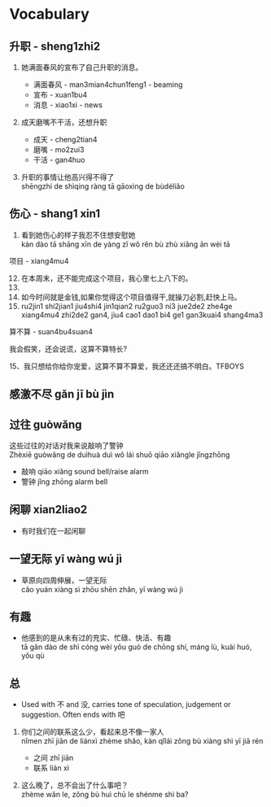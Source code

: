 # Vocabulary



## 升职 - sheng1zhi2

1. 她满面春风的宣布了自己升职的消息。

    - 满面春风 - man3mian4chun1feng1 - beaming
    - 宣布 - xuan1bu4
    - 消息 - xiao1xi - news

2.  成天磨嘴不干活，还想升职

    - 成天 - cheng2tian4
    - 磨嘴 - mo2zui3
    - 干活 - gan4huo

3. 升职的事情让他高兴得不得了\
   shēngzhí de shìqing ràng tā gāoxìng de bùdéliǎo

## 伤心 - shang1 xin1

1. 看到她伤心的样子我忍不住想安慰她\
kàn dào tā shāng xīn de yàng zǐ wǒ rěn bù zhù xiǎng ān wèi tā


项目 - xiang4mu4


12) 在本周末，还不能完成这个项目，我心里七上八下的。
12)
17) 如今时间就是金钱,如果你觉得这个项目值得干,就操刀必割,赶快上马。
1) ru2jin1 shi2jian1 jiu4shi4 jin1qian2 ru2guo3 ni3 jue2de2 zhe4ge xiang4mu4 zhi2de2 gan4, jiu4 cao1 dao1 bi4 ge1 gan3kuai4 shang4ma3


算不算 - suan4bu4suan4

我会假笑，还会说谎，这算不算特长?


15、我只想给你给你宠爱，这算不算不算爱，我还还还搞不明白。TFBOYS

## 感激不尽 gǎn jī bù jìn

## 过往 guòwǎng

这些过往的对话对我来说敲响了警钟\
Zhèxiē guòwǎng de duìhuà duì wǒ lái shuō qiāo xiǎngle jǐngzhōng

- 敲响 qiāo xiǎng sound bell/raise alarm
- 警钟 jǐng zhōng alarm bell

## 闲聊 xian2liao2

- 有时我们在一起闲聊

## 一望无际 yī wàng wú jì

- 草原向四周伸展，一望无际\
cǎo yuán xiàng sì zhōu shēn zhǎn, yī wàng wú jì

## 有趣

- 他感到的是从未有过的充实、忙碌、快活、有趣\
tā gǎn dào de shì cóng wèi yǒu guò de chōng shí, máng lù, kuài huó, yǒu qù

## 总

- Used with 不 and 没, carries tone of speculation, judgement or suggestion. Often ends with 吧

1. 你们之间的联系这么少，看起来总不像一家人\
nǐmen zhī jiān de liánxì zhème shǎo, kàn qǐlái zǒng bù xiàng shì yī jiā rén

    - 之间 zhī jiān
    - 联系 lián xì

2. 这么晚了，总不会出了什么事吧？\
zhème wǎn le, zǒng bù huì chū le shénme shì ba?
